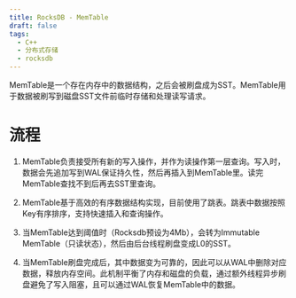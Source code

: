 ```yaml
---
title: RocksDB - MemTable
draft: false
tags:
  - C++
  - 分布式存储
  - rocksdb
---
```


MemTable是一个存在内存中的数据结构，之后会被刷盘成为SST。MemTable用于数据被刷写到磁盘SST文件前临时存储和处理读写请求。

# 流程
1. MemTable负责接受所有新的写入操作，并作为读操作第一层查询。写入时，数据会先追加写到WAL保证持久性，然后再插入到MemTable里。读完MemTable查找不到后再去SST里查询。

2. MemTable基于高效的有序数据结构实现，目前使用了跳表。跳表中数据按照Key有序排序，支持快速插入和查询操作。

3. 当MemTable达到阈值时（Rocksdb预设为4Mb），会转为Immutable MemTable（只读状态），然后由后台线程刷盘变成L0的SST。

4. 当MemTable刷盘完成后，其中数据变为可靠的，因此可以从WAL中删除对应数据，释放内存空间。此机制平衡了内存和磁盘的负载，通过额外线程异步刷盘避免了写入阻塞，且可以通过WAL恢复MemTable中的数据。

